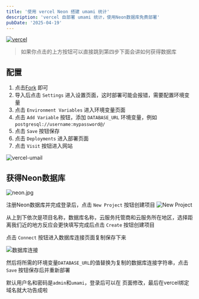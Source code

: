 ```yaml
---
title: '使用 vercel Neon 搭建 umami 统计'
description: 'vercel 自部署 umami 统计，使用Neon数据库免费部署'
pubDate: '2025-04-19'
---
```


[![vercel](https://vercel.com/button)](https://vercel.com/new/clone?repository-url=https%3A%2F%2Fgithub.com%2Fumami-software%2Fumami&env=DATABASE_URL)

> 如果你点击的上方按钮可以直接跳到第四步下面会讲如何获得数据库

## 配置

1. 点击[Fork](https://github.com/umami-software/umami/fork) 即可
2. 导入后点击 `Settings` 进入设置页面，这时部署可能会报错，需要配置环境变量
3. 点击 `Environment Variables` 进入环境变量页面
4. 点击 `Add Variable` 按钮，添加 `DATABASE_URL` 环境变量，例如 `postgresql://username:mypassword@/`
5. 点击 `Save` 按钮保存
6. 点击 `Deployments` 进入部署页面
7. 点击 `Visit` 按钮进入网站

![vercel-umail](https://www.linexic.top/img/blog/vercel-umail.webp)

## 获得Neon数据库

![neon.jpg](https://cdn.linexic.top/gh/LineXic/img/img/blog/neon.webp)

 注册Neon数据库并完成登录后，点击 `New Project` 按钮创建项目
 ![New Project](https://cdn.linexic.top/gh/LineXic/img/img/blog/NewProject.webp)

从上到下依次是项目名称，数据库名称，云服务托管商和云服务所在地区，选择距离我们近的地方反应会更快填写完成后点击 `Create` 按钮创建项目

点击 `Connect` 按钮进入数据库连接页面复制保存下来

![数据库连接](https://cdn.linexic.top/gh/LineXic/img/img/blog/Connect.webp)

然后将所需的环境变量`DATABASE_URL`的值替换为复制的数据库连接字符串，点击 `Save` 按钮保存后并重新部署

默认用户名和密码是`admin`和`umami`，登录后可以在  页面修改，最后在vercel绑定域名就大功告成啦
